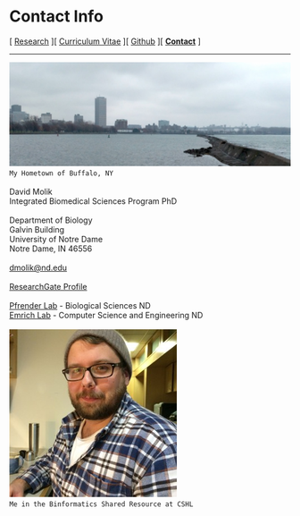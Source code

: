 # Contact Info

[ [Research](/index.md) ][ [Curriculum Vitae](/cv.md) ][ [Github](https://github.com/status-five) ][ **[Contact](/contact.md)** ]

---

![My hometown of Buffalo NY](assets/buffalo.png)<br>
`My Hometown of Buffalo, NY` <br><br>
David Molik <br>
Integrated Biomedical Sciences Program PhD <br><br>
Department of Biology <br>
Galvin Building <br>
University of Notre Dame <br>
Notre Dame, IN 46556 <br><br>
dmolik@nd.edu <br><br>
[ResearchGate Profile](https://www.researchgate.net/profile/David_Molik)<br><br>
[Pfrender Lab](https://www3.nd.edu/~mpfrende/index.html) - Biological Sciences ND<br>
[Emrich Lab](https://www3.nd.edu/~semrich/) - Computer Science and Engineering ND<br><br>
![Taken at CSHL BSR 2014](assets/hipster.jpg)<br>
`Me in the Binformatics Shared Resource at CSHL`
